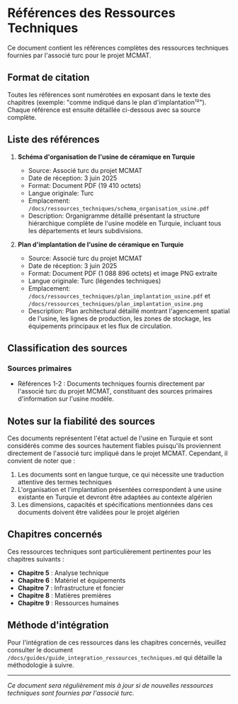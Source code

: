 # Références des Ressources Techniques

Ce document contient les références complètes des ressources techniques fournies par l'associé turc pour le projet MCMAT.

## Format de citation

Toutes les références sont numérotées en exposant dans le texte des chapitres (exemple: "comme indiqué dans le plan d'implantation¹²").
Chaque référence est ensuite détaillée ci-dessous avec sa source complète.

## Liste des références

1. **Schéma d'organisation de l'usine de céramique en Turquie**
   - Source: Associé turc du projet MCMAT
   - Date de réception: 3 juin 2025
   - Format: Document PDF (19 410 octets)
   - Langue originale: Turc
   - Emplacement: `/docs/ressources_techniques/schema_organisation_usine.pdf`
   - Description: Organigramme détaillé présentant la structure hiérarchique complète de l'usine modèle en Turquie, incluant tous les départements et leurs subdivisions.

2. **Plan d'implantation de l'usine de céramique en Turquie**
   - Source: Associé turc du projet MCMAT
   - Date de réception: 3 juin 2025
   - Format: Document PDF (1 088 896 octets) et image PNG extraite
   - Langue originale: Turc (légendes techniques)
   - Emplacement: `/docs/ressources_techniques/plan_implantation_usine.pdf` et `/docs/ressources_techniques/plan_implantation_usine.png`
   - Description: Plan architectural détaillé montrant l'agencement spatial de l'usine, les lignes de production, les zones de stockage, les équipements principaux et les flux de circulation.

## Classification des sources

### Sources primaires
- Références 1-2 : Documents techniques fournis directement par l'associé turc du projet MCMAT, constituant des sources primaires d'information sur l'usine modèle.

## Notes sur la fiabilité des sources

Ces documents représentent l'état actuel de l'usine en Turquie et sont considérés comme des sources hautement fiables puisqu'ils proviennent directement de l'associé turc impliqué dans le projet MCMAT. Cependant, il convient de noter que :

1. Les documents sont en langue turque, ce qui nécessite une traduction attentive des termes techniques
2. L'organisation et l'implantation présentées correspondent à une usine existante en Turquie et devront être adaptées au contexte algérien
3. Les dimensions, capacités et spécifications mentionnées dans ces documents doivent être validées pour le projet algérien

## Chapitres concernés

Ces ressources techniques sont particulièrement pertinentes pour les chapitres suivants :

- **Chapitre 5** : Analyse technique
- **Chapitre 6** : Matériel et équipements
- **Chapitre 7** : Infrastructure et foncier
- **Chapitre 8** : Matières premières
- **Chapitre 9** : Ressources humaines

## Méthode d'intégration

Pour l'intégration de ces ressources dans les chapitres concernés, veuillez consulter le document `/docs/guides/guide_integration_ressources_techniques.md` qui détaille la méthodologie à suivre.

---

*Ce document sera régulièrement mis à jour si de nouvelles ressources techniques sont fournies par l'associé turc.*
